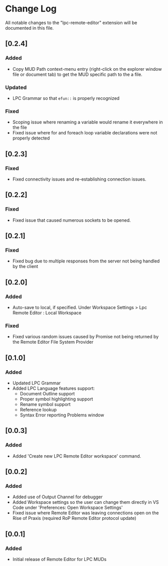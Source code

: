 # Change Log

All notable changes to the "lpc-remote-editor" extension will be documented in this file.

## [0.2.4]

### Added

- Copy MUD Path context-menu entry (right-click on the explorer window file or document tab) to get the MUD specific path to the a file.

### Updated

- LPC Grammar so that `efun::` is properly recognized

### Fixed

- Scoping issue where renaming a variable would rename it everywhere in the file
- Fixed issue where for and foreach loop variable declarations were not properly detected

## [0.2.3]

### Fixed

- Fixed connectivity issues and re-establishing connection issues.

## [0.2.2]

### Fixed

- Fixed issue that caused numerous sockets to be opened.

## [0.2.1]

### Fixed

- Fixed bug due to multiple responses from the server not being handled by the client

## [0.2.0]

### Added

- Auto-save to local, if specified.  Under Workspace Settings > Lpc Remote Editor : Local Workspace

### Fixed

- Fixed various random issues caused by Promise not being returned by the Remote Editor File System Provider


## [0.1.0]

### Added

- Updated LPC Grammar
- Added LPC Language features support:
	- Document Outline support
	- Proper symbol highlighting support
	- Rename symbol support
	- Reference lookup
	- Syntax Error reporting Problems window


## [0.0.3]

### Added

- Added 'Create new LPC Remote Editor workspace' command.


## [0.0.2]

### Added

- Added use of Output Channel for debugger
- Added Workspace settings so the user can change them directly in VS Code under 'Preferences: Open Workspace Settings'
- Fixed issue where Remote Editor was leaving connections open on the Rise of Praxis (required RoP Remote Editor protocol update)

## [0.0.1]

### Added

- Initial release of Remote Editor for LPC MUDs